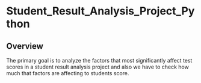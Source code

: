 # Student_Result_Analysis_Project_Python

## Overview
The primary goal is to analyze the factors that most significantly affect test scores in a student result analysis project and also we have to check how much that factors are affecting to students score.



